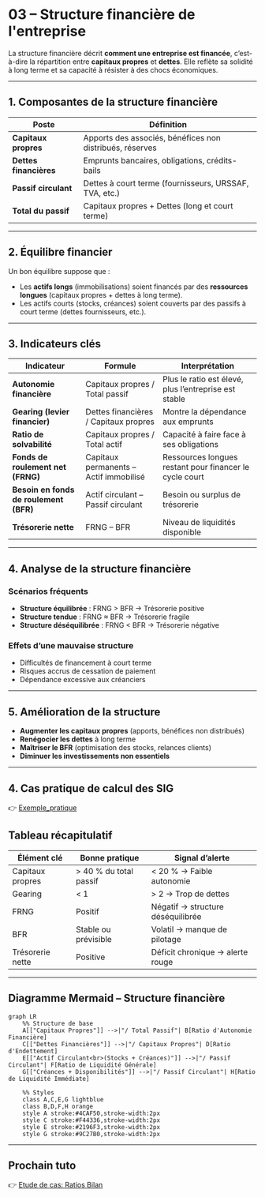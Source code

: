 # 03 – Structure financière de l'entreprise

La structure financière décrit **comment une entreprise est financée**, c’est-à-dire la répartition entre **capitaux propres** et **dettes**. Elle reflète sa solidité à long terme et sa capacité à résister à des chocs économiques.

---

## 1. Composantes de la structure financière

| **Poste**                         | **Définition**                                                                 |
|----------------------------------|--------------------------------------------------------------------------------|
| **Capitaux propres**             | Apports des associés, bénéfices non distribués, réserves                      |
| **Dettes financières**           | Emprunts bancaires, obligations, crédits-bails                                |
| **Passif circulant**             | Dettes à court terme (fournisseurs, URSSAF, TVA, etc.)                        |
| **Total du passif**              | Capitaux propres + Dettes (long et court terme)                               |

---

## 2. Équilibre financier

Un bon équilibre suppose que :

- Les **actifs longs** (immobilisations) soient financés par des **ressources longues** (capitaux propres + dettes à long terme).
- Les actifs courts (stocks, créances) soient couverts par des passifs à court terme (dettes fournisseurs, etc.).

---

## 3. Indicateurs clés

| **Indicateur**                  | **Formule**                                                | **Interprétation**                                 |
|--------------------------------|-------------------------------------------------------------|----------------------------------------------------|
| **Autonomie financière**       | Capitaux propres / Total passif                            | Plus le ratio est élevé, plus l’entreprise est stable |
| **Gearing (levier financier)** | Dettes financières / Capitaux propres                      | Montre la dépendance aux emprunts                   |
| **Ratio de solvabilité**       | Capitaux propres / Total actif                             | Capacité à faire face à ses obligations             |
| **Fonds de roulement net (FRNG)** | Capitaux permanents – Actif immobilisé                    | Ressources longues restant pour financer le cycle court |
| **Besoin en fonds de roulement (BFR)** | Actif circulant – Passif circulant                      | Besoin ou surplus de trésorerie                     |
| **Trésorerie nette**           | FRNG – BFR                                                 | Niveau de liquidités disponible                     |

---

## 4. Analyse de la structure financière

### Scénarios fréquents

- **Structure équilibrée** : FRNG > BFR → Trésorerie positive
- **Structure tendue** : FRNG ≈ BFR → Trésorerie fragile
- **Structure déséquilibrée** : FRNG < BFR → Trésorerie négative

### Effets d’une mauvaise structure

- Difficultés de financement à court terme
- Risques accrus de cessation de paiement
- Dépendance excessive aux créanciers

---

## 5. Amélioration de la structure

- **Augmenter les capitaux propres** (apports, bénéfices non distribués)
- **Renégocier les dettes** à long terme
- **Maîtriser le BFR** (optimisation des stocks, relances clients)
- **Diminuer les investissements non essentiels**

---
## 4. Cas pratique de calcul des SIG
👉 [Exemple_pratique](./cas_pratique_structure_financiere.md)

## Tableau récapitulatif

| Élément clé                  | Bonne pratique                          | Signal d’alerte                        |
|-----------------------------|------------------------------------------|----------------------------------------|
| Capitaux propres            | > 40 % du total passif                   | < 20 % → Faible autonomie              |
| Gearing                     | < 1                                      | > 2 → Trop de dettes                   |
| FRNG                        | Positif                                  | Négatif → structure déséquilibrée     |
| BFR                         | Stable ou prévisible                     | Volatil → manque de pilotage           |
| Trésorerie nette            | Positive                                 | Déficit chronique → alerte rouge       |

---

## Diagramme Mermaid – Structure financière

```mermaid
graph LR
    %% Structure de base
    A[["Capitaux Propres"]] -->|"/ Total Passif"| B[Ratio d'Autonomie Financière]
    C[["Dettes Financières"]] -->|"/ Capitaux Propres"| D[Ratio d'Endettement]
    E[["Actif Circulant<br>(Stocks + Créances)"]] -->|"/ Passif Circulant"| F[Ratio de Liquidité Générale]
    G[["Créances + Disponibilités"]] -->|"/ Passif Circulant"| H[Ratio de Liquidité Immédiate]

    %% Styles
    class A,C,E,G lightblue
    class B,D,F,H orange
    style A stroke:#4CAF50,stroke-width:2px
    style C stroke:#F44336,stroke-width:2px
    style E stroke:#2196F3,stroke-width:2px
    style G stroke:#9C27B0,stroke-width:2px
```

---
## Prochain tuto

👉 [Etude de cas: Ratios Bilan](./05_cas_pratique_ratios.md)
